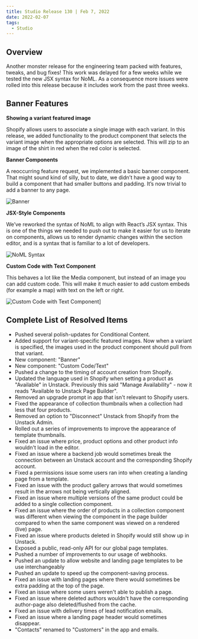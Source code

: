 ```yaml
---
title: Studio Release 130 | Feb 7, 2022
date: 2022-02-07
tags:
  - Studio
---
```


## Overview

Another monster release for the engineering team packed with features, tweaks, and bug fixes! This work was delayed for
a few weeks while we tested the new JSX syntax for NoML. As a consequence more issues were rolled into this release
because it includes work from the past three weeks.

## Banner Features

**Showing a variant featured image**

Shopify allows users to associate a single image with each variant. In this release, we added functionality to the
product component that selects the variant image when the appropriate options are selected. This will zip to an image of
the shirt in red when the red color is selected.

**Banner Components**

A reoccurring feature request, we implemented a basic banner component. That might sound kind of silly, but to date, we
didn’t have a good way to build a component that had smaller buttons and padding. It’s now trivial to add a banner to
any page.

 ![Banner](/assets/studio/Screen_Shot_2022-02-16_at_9.55.00_AM.png) 

**JSX-Style Components**

We’ve reworked the syntax of NoML to align with React’s JSX syntax. This is one of the things we needed to push out to
make it easier for us to iterate on components, allows us to render dynamic changes within the section editor, and is a
syntax that is familiar to a lot of developers.

 ![NoML Syntax](/assets/studio/Screen_Shot_2022-02-16_at_9.56.47_AM.png)

**Custom Code with Text Component**

This behaves a lot like the Media component, but instead of an image you can add custom code. This will make it much
easier to add custom embeds (for example a map) with text on the left or right.

![Custom Code with Text Component](/assets/studio/Screen_Shot_2022-02-16_at_9.58.03_AM.png)]

## Complete List of Resolved Items

* Pushed several polish-updates for Conditional Content.
* Added support for variant-specific featured images. Now when a variant is specified, the images used in the product
  component should pull from that variant.
* New component: "Banner"
* New component: "Custom Code/Text"
* Pushed a change to the timing of account creation from Shopify.
* Updated the language used in Shopify when setting a product as "Available" in Unstack. Previously this said "Manage
  Availability" - now it reads "Available to Unstack Page Builder".
* Removed an upgrade prompt in app that isn't relevant to Shopify users.
* Fixed the appearance of collection thumbnails when a collection had less that four products.
* Removed an option to "Disconnect" Unstack from Shopify from the Unstack Admin.
* Rolled out a series of improvements to improve the appearance of template thumbnails.
* Fixed an issue where price, product options and other product info wouldn't load in the editor.
* Fixed an issue where a backend job would sometimes break the connection between an Unstack account and the
  corresponding Shopify account.
* Fixed a permissions issue some users ran into when creating a landing page from a template.
* Fixed an issue with the product gallery arrows that would sometimes result in the arrows not being vertically aligned.
* Fixed an issue where multiple versions of the same product could be added to a single collection component.
* Fixed an issue where the order of products in a collection component was different when viewing the component in the
  page builder compared to when the same component was viewed on a rendered (live) page.
* Fixed an issue where products deleted in Shopify would still show up in Unstack.
* Exposed a public, read-only API for our global page templates.
* Pushed a number of improvements to our usage of webhooks.
* Pushed an update to allow website and landing page templates to be use interchangeably
* Pushed an update to speed up the component-saving process.
* Fixed an issue with landing pages where there would sometimes be extra padding at the top of the page.
* Fixed an issue where some users weren't able to publish a page.
* Fixed an issue where deleted authors wouldn't have the corresponding author-page also deleted/flushed from the cache.
* Fixed an issue with delivery times of lead notification emails.
* Fixed an issue where a landing page header would sometimes disappear.
* "Contacts" renamed to "Customers" in the app and emails.
